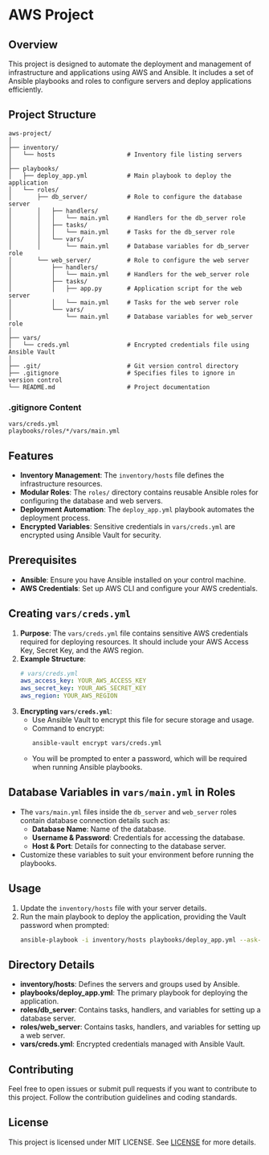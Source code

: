 # AWS Project

## Overview
This project is designed to automate the deployment and management of infrastructure and applications using AWS and Ansible. It includes a set of Ansible playbooks and roles to configure servers and deploy applications efficiently.

## Project Structure
```
aws-project/
│
├── inventory/
│   └── hosts                    # Inventory file listing servers
│
├── playbooks/
│   ├── deploy_app.yml           # Main playbook to deploy the application
│   └── roles/
│       ├── db_server/           # Role to configure the database server
│       │   ├── handlers/
│       │   │   └── main.yml     # Handlers for the db_server role
│       │   ├── tasks/
│       │   │   └── main.yml     # Tasks for the db_server role
│       │   └── vars/
│       │       └── main.yml     # Database variables for db_server role
│       └── web_server/          # Role to configure the web server
│           ├── handlers/
│           │   └── main.yml     # Handlers for the web_server role
│           ├── tasks/
│           │   ├── app.py       # Application script for the web server
│           │   └── main.yml     # Tasks for the web server role
│           └── vars/
│               └── main.yml     # Database variables for web_server role
│
├── vars/
│   └── creds.yml                # Encrypted credentials file using Ansible Vault
│
├── .git/                        # Git version control directory
├── .gitignore                   # Specifies files to ignore in version control
└── README.md                    # Project documentation
```

### .gitignore Content
```
vars/creds.yml
playbooks/roles/*/vars/main.yml
```

## Features
- **Inventory Management**: The `inventory/hosts` file defines the infrastructure resources.
- **Modular Roles**: The `roles/` directory contains reusable Ansible roles for configuring the database and web servers.
- **Deployment Automation**: The `deploy_app.yml` playbook automates the deployment process.
- **Encrypted Variables**: Sensitive credentials in `vars/creds.yml` are encrypted using Ansible Vault for security.

## Prerequisites
- **Ansible**: Ensure you have Ansible installed on your control machine.
- **AWS Credentials**: Set up AWS CLI and configure your AWS credentials.

## Creating `vars/creds.yml`
1. **Purpose**: The `vars/creds.yml` file contains sensitive AWS credentials required for deploying resources. It should include your AWS Access Key, Secret Key, and the AWS region.
2. **Example Structure**:
   ```yaml
   # vars/creds.yml
   aws_access_key: YOUR_AWS_ACCESS_KEY
   aws_secret_key: YOUR_AWS_SECRET_KEY
   aws_region: YOUR_AWS_REGION
   ```
3. **Encrypting `vars/creds.yml`**:
   - Use Ansible Vault to encrypt this file for secure storage and usage.
   - Command to encrypt:
     ```bash
     ansible-vault encrypt vars/creds.yml
     ```
   - You will be prompted to enter a password, which will be required when running Ansible playbooks.

## Database Variables in `vars/main.yml` in Roles
- The `vars/main.yml` files inside the `db_server` and `web_server` roles contain database connection details such as:
  - **Database Name**: Name of the database.
  - **Username & Password**: Credentials for accessing the database.
  - **Host & Port**: Details for connecting to the database server.
- Customize these variables to suit your environment before running the playbooks.

## Usage
1. Update the `inventory/hosts` file with your server details.
2. Run the main playbook to deploy the application, providing the Vault password when prompted:
   ```bash
   ansible-playbook -i inventory/hosts playbooks/deploy_app.yml --ask-vault-pass
   ```

## Directory Details
- **inventory/hosts**: Defines the servers and groups used by Ansible.
- **playbooks/deploy_app.yml**: The primary playbook for deploying the application.
- **roles/db_server**: Contains tasks, handlers, and variables for setting up a database server.
- **roles/web_server**: Contains tasks, handlers, and variables for setting up a web server.
- **vars/creds.yml**: Encrypted credentials managed with Ansible Vault.

## Contributing
Feel free to open issues or submit pull requests if you want to contribute to this project. Follow the contribution guidelines and coding standards.

## License
This project is licensed under MIT LICENSE. See [LICENSE](https://github.com/sysadmin-info/aws-project/blob/main/LICENSE) for more details.

